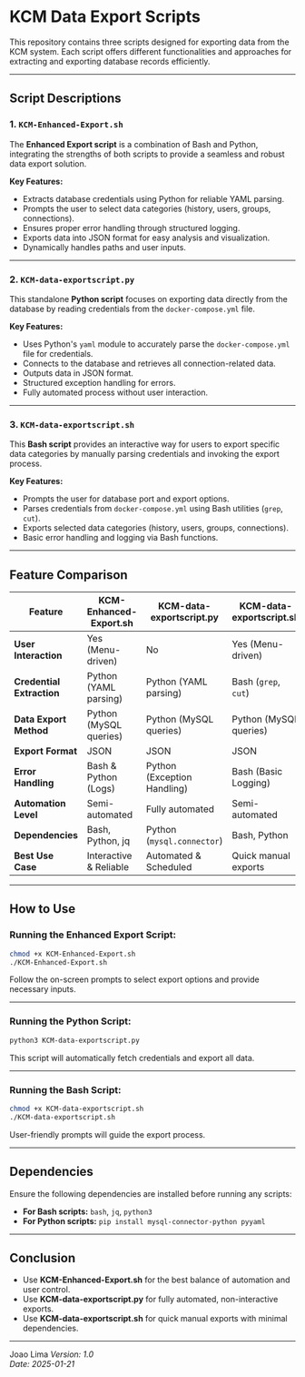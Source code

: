 # KCM Data Export Scripts

This repository contains three scripts designed for exporting data from the KCM system. Each script offers different functionalities and approaches for extracting and exporting database records efficiently.

---

## Script Descriptions

### 1. `KCM-Enhanced-Export.sh`
The **Enhanced Export script** is a combination of Bash and Python, integrating the strengths of both scripts to provide a seamless and robust data export solution.

**Key Features:**
- Extracts database credentials using Python for reliable YAML parsing.
- Prompts the user to select data categories (history, users, groups, connections).
- Ensures proper error handling through structured logging.
- Exports data into JSON format for easy analysis and visualization.
- Dynamically handles paths and user inputs.

---

### 2. `KCM-data-exportscript.py`
This standalone **Python script** focuses on exporting data directly from the database by reading credentials from the `docker-compose.yml` file.

**Key Features:**
- Uses Python's `yaml` module to accurately parse the `docker-compose.yml` file for credentials.
- Connects to the database and retrieves all connection-related data.
- Outputs data in JSON format.
- Structured exception handling for errors.
- Fully automated process without user interaction.

---

### 3. `KCM-data-exportscript.sh`
This **Bash script** provides an interactive way for users to export specific data categories by manually parsing credentials and invoking the export process.

**Key Features:**
- Prompts the user for database port and export options.
- Parses credentials from `docker-compose.yml` using Bash utilities (`grep`, `cut`).
- Exports selected data categories (history, users, groups, connections).
- Basic error handling and logging via Bash functions.

---

## Feature Comparison

| Feature                    | KCM-Enhanced-Export.sh | KCM-data-exportscript.py | KCM-data-exportscript.sh |
|----------------------------|-----------------------|--------------------------|--------------------------|
| **User Interaction**        | Yes (Menu-driven)      | No                        | Yes (Menu-driven)         |
| **Credential Extraction**   | Python (YAML parsing)  | Python (YAML parsing)     | Bash (`grep`, `cut`)      |
| **Data Export Method**      | Python (MySQL queries) | Python (MySQL queries)    | Python (MySQL queries)    |
| **Export Format**           | JSON                   | JSON                       | JSON                       |
| **Error Handling**          | Bash & Python (Logs)   | Python (Exception Handling) | Bash (Basic Logging)     |
| **Automation Level**        | Semi-automated         | Fully automated            | Semi-automated            |
| **Dependencies**            | Bash, Python, jq       | Python (`mysql.connector`) | Bash, Python              |
| **Best Use Case**           | Interactive & Reliable | Automated & Scheduled      | Quick manual exports      |

---

## How to Use

### Running the Enhanced Export Script:
```bash
chmod +x KCM-Enhanced-Export.sh
./KCM-Enhanced-Export.sh
```
Follow the on-screen prompts to select export options and provide necessary inputs.

---

### Running the Python Script:
```bash
python3 KCM-data-exportscript.py
```
This script will automatically fetch credentials and export all data.

---

### Running the Bash Script:
```bash
chmod +x KCM-data-exportscript.sh
./KCM-data-exportscript.sh
```
User-friendly prompts will guide the export process.

---

## Dependencies

Ensure the following dependencies are installed before running any scripts:

- **For Bash scripts:** `bash`, `jq`, `python3`
- **For Python scripts:** `pip install mysql-connector-python pyyaml`

---

## Conclusion

- Use **KCM-Enhanced-Export.sh** for the best balance of automation and user control.
- Use **KCM-data-exportscript.py** for fully automated, non-interactive exports.
- Use **KCM-data-exportscript.sh** for quick manual exports with minimal dependencies.

---

Joao Lima
*Version: 1.0*  
*Date: 2025-01-21*
